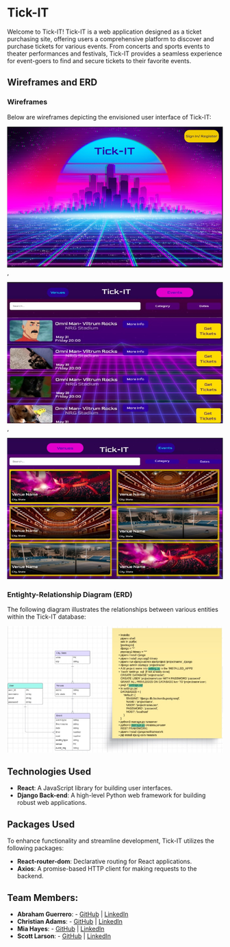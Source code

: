 # Tick-IT

Welcome to Tick-IT! Tick-IT is a web application designed as a ticket purchasing site, offering users a comprehensive platform to discover and purchase tickets for various events. From concerts and sports events to theater performances and festivals, Tick-IT provides a seamless experience for event-goers to find and secure tickets to their favorite events.

## Wireframes and ERD
### Wireframes
Below are wireframes depicting the envisioned user interface of Tick-IT:

<!-- Fix links -->

![Homepage Wireframe](assets/C5A80CAF-39E6-40A0-9D75-9922920D72F7.jpeg "Homepage Wireframe"),
<!-- ![HomeWireframe](assets/0973C6C8-4775-4664-B72F-AA85EB973BC0_4_5005_c.jpeg "Homepage Wireframe"), -->
![Event Page Wireframe](assets/E26B4A22-73D5-4098-A267-AB3ED5ABCE6E.jpeg "Event Page Wireframe"),
<!-- ![Event Page Wireframe](assets/02E7CD52-F35D-4EE6-8C7A-4095844835ED_4_5005_c.jpeg "Event Page Wireframe") -->
<!-- ![Event Page Wireframe](assets/EF81C4C0-397D-4A60-8103-6A2BBAADBA8D_4_5005_c.jpeg "Event Page Wireframe")
![Venues Page Wireframe](assets/247D66B3-E452-4413-8B83-0A0722392EFD_4_5005_c.jpeg "Venue Page Wireframe")
![Venues Page Wireframe](assets/EE82005C-87B3-4E4B-B622-B81BD3CD440E.jpeg "Venue Page Wireframe") -->
![Venues Page Wireframe](assets/EABE4F4A-2872-4272-8B93-0CFFEEB9080A.jpeg "Venue Page Wireframe")
<!-- ![Venues Page Wireframe](assets/B87BB487-7DAF-4C2D-8D56-42E14AF2B671_4_5005_c.jpeg "Venue Page Wireframe") -->

### Entighty-Relationship Diagram (ERD)
The following diagram illustrates the relationships between various entities within the Tick-IT database:

![Entity Relationship Diagram](59693B34-446F-47FE-B7F4-8B2FBACC0855.jpeg "Entity Relationship Diagram")



## Technologies Used
- **React**: A JavaScript library for building user interfaces.
- **Django Back-end**: A high-level Python web framework for building robust web applications.

## Packages Used
To enhance functionality and streamline development, Tick-IT utilizes the following packages:

- **React-router-dom**: Declarative routing for React applications.
- **Axios**: A promise-based HTTP client for making requests to the backend.



## Team Members:

- **Abraham Guerrero**: - [GitHub](https://github.com/AbeGue02) | [LinkedIn](https://www.linkedin.com/in/abrahamdguerrero/)
- **Christian Adams**: - [GitHub](https://github.com/Zekkune) | [LinkedIn](https://www.linkedin.com/in/christian-j-adams/)
- **Mia Hayes**: - [GitHub](https://github.com/MiaDHayes) | [LinkedIn](www.linkedin.com/in/mia-dehayes)
- **Scott Larson**: - [GitHub](https://github.com/Larsonscott89) | [LinkedIn](https://www.linkedin.com/in/scottlarson9/)